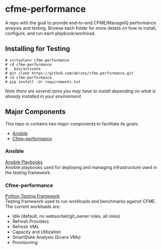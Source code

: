 # cfme-performance
A repo with the goal to provide end-to-end CFME/ManageIQ performance analysis and testing. Browse each folder for more details on how to install, configure, and run each playbook/workload.

## Installing for Testing
```shell
# virtualenv cfme-performance
# cd cfme-performance
# . bin/activate
# git clone https://github.com/akrzos/cfme-performance.git
# cd cfme-performance
# pip install -Ur requirements.txt
```
*Note there are several rpms you may have to install depending on what is already installed in your environment.*


## Major Components
This repo is contains two major components to facilitate its goals:
* [Ansible](#ansible)
* [Cfme-performance](#cfme-performance)


### Ansible
[Ansible Playbooks](ansible/) <br/>
Ansible playbooks used for deploying and managing infrastructure used in the testing framework.


### Cfme-performance
[Python Testing Framework](cfme-performance/) <br/>
Testing framework used to run workloads and benchmarks against CFME. The current workloads are:
* Idle (default, no websocket/git_owner roles, all roles)
* Refresh Providers
* Refresh VMs
* Capacity and Utilization
* SmartState Analysis (Scans VMs)
* Provisioning
